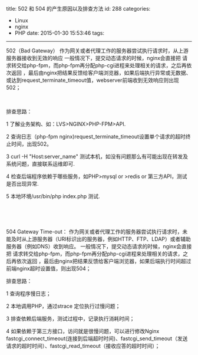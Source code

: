 title: 502 和 504 的产生原因以及排查方法
id: 288
categories:
  - Linux
  - nginx
  - PHP
date: 2015-01-30 15:53:46
tags:
---

502（Bad Gateway） 作为网关或者代理工作的服务器尝试执行请求时，从上游服务器接收到无效的响应 一般情况下，提交动态请求的时候，nginx会直接把 请求转交给php-fpm，而php-fpm再分配php-cgi进程来处理相关的请求，之后再依次返回 ，最后由nginx把结果反馈给客户端浏览器，如果后端执行异常或无数据、或达到request_terminate_timeout值，webserver前端收到无效响应则出现502；

&nbsp;

排查思路：

1 了解业务架构、如：LVS&gt;NGINX&gt;PHP-FPM&gt;API.

2 查询日志（php-fpm nginx)request_terminate_timeout设置单个请求的超时终止时间，出现502。

3 curl -H "Host:server_name" 测试本机，如没有问题那么有可能出现在转发及系统问题，直接联系运维即可.

4 检查后端程序依赖于哪些服务，如PHP&gt;mysql or &gt;redis or 第三方API，测试是否出现异常.

5 本地环境/usr/bin/php index.php 测试.

&nbsp;

&nbsp;

504 Gateway Time-out： 作为网关或者代理工作的服务器尝试执行请求时，未能及时从上游服务器（URI标识出的服务器，例如HTTP、FTP、LDAP）或者辅助服务器（例如DNS）收到响应。 一般情况下，提交动态请求的时候，nginx会直接把 请求转交给php-fpm，而php-fpm再分配php-cgi进程来处理相关的请求，之后再依次返回 ，最后由nginx把结果反馈给客户端浏览器，如果后端执行时间超过前端nginx超时设置值，则出现504；

排查思路：

1 查询程序慢日志；

2 本地调用PHP，通过strace 定位执行过慢问题；

3 排查依赖后端服务，测试过程中，记录执行消耗时间；

4 如果依赖于第三方接口，访问就是很慢问题，可以进行修改Nginx fastcgi_connect_timeout(连接到后端超时时间)、fastcgi_send_timeout（发送请求的超时时间）、fastcgi_read_timeout（接收应答的超时时间）；

&nbsp;

&nbsp;